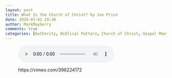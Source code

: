 ```yaml
---
layout: post
title: What Is the Church of Christ? by Joe Price
date: 2020-03-02 19:30
author: MarkMayberry
comments: true
categories: [Authority, Biblical Pattern, Church of Christ, Gospel Meetings, One Church]
---
```

<!-- wp:audio -->
<figure class="wp-block-audio"><audio controls src="https://markmayberry.net/wp-content/uploads/bible-study/2020-03-02-pm-JP-Lesson-04.mp3"></audio></figure>
<!-- /wp:audio -->

<!-- wp:core-embed/vimeo {"url":"https://vimeo.com/396224172","type":"video","providerNameSlug":"vimeo","className":"wp-embed-aspect-4-3 wp-has-aspect-ratio"} -->
<figure class="wp-block-embed-vimeo wp-block-embed is-type-video is-provider-vimeo wp-embed-aspect-4-3 wp-has-aspect-ratio"><div class="wp-block-embed__wrapper">
https://vimeo.com/396224172
</div></figure>
<!-- /wp:core-embed/vimeo -->
